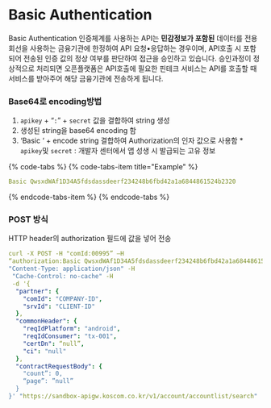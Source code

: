 # Basic Authentication

Basic Authentication 인증체계를 사용하는 API는 **민감정보가 포함된** 데이터를 전용회선을 사용하는 금융기관에 한정하여 API 요청•응답하는 경우이며, API호출 시 포함되어 전송된 인증 값의 정상 여부를 판단하여 접근을 승인하고 있습니다. 승인과정이 정상적으로 처리되면 오픈플랫폼은 API호출에 필요한 핀테크 서비스는 API를 호출할 때 서비스를 받아주어 해당 금융기관에 전송하게 됩니다. 

### 

### Base64로 encoding방법

1.   `apikey` +  “`:`” + `secret` 값을 결합하여 string 생성
2.   생성된 string을 base64 encoding 함
3.   ‘Basic ‘ + encode string 결합하여 Authorization의 인자 값으로 사용함    \* `apikey`및 `secret` : 개발자 센터에서 앱 성생 시 발급되는 고유 정보

{% code-tabs %}
{% code-tabs-item title="Example" %}
```yaml
Basic QwsxdWAf1D34A5fdsdassdeerf234248b6fbd42a1a6844861524b2320
```
{% endcode-tabs-item %}
{% endcode-tabs %}

### 

### POST 방식

HTTP header의 authorization 필드에 값을 넣어 전송

```yaml
curl -X POST -H "comId:00995” –H 
“authorization:Basic QwsxdWAf1D34A5fdsdassdeerf234248b6fbd42a1a6844861524b2320” -H 
"Content-Type: application/json" -H
 "Cache-Control: no-cache" -H 
 -d '{
  "partner": {
    "comId": "COMPANY-ID",
    "srvId": "CLIENT-ID"
  },
  "commonHeader": {
    "reqIdPlatform": "android",
    "reqIdConsumer": "tx-001",
    "certDn": “null”,
    "ci": "null"
  },
  "contractRequestBody": {
    "count”: 0,
    “page”: ”null”
  }
}' "https://sandbox-apigw.koscom.co.kr/v1/account/accountlist/search"
```





